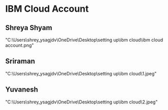 # IBM Cloud Account 

## Shreya Shyam
"C:\Users\shrey_ysagjdv\OneDrive\Desktop\setting up\ibm cloud\ibm cloud account.png"

## Sriraman
"C:\Users\shrey_ysagjdv\OneDrive\Desktop\setting up\ibm cloud\1.jpeg"
## Yuvanesh
"C:\Users\shrey_ysagjdv\OneDrive\Desktop\setting up\ibm cloud\2.jpeg"



